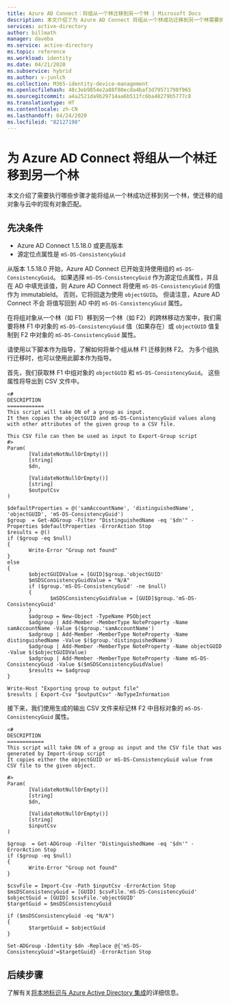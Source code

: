 ```yaml
---
title: Azure AD Connect：将组从一个林迁移到另一个林 | Microsoft Docs
description: 本文介绍了为 Azure AD Connect 将组从一个林成功迁移到另一个林需要执行的步骤。
services: active-directory
author: billmath
manager: daveba
ms.service: active-directory
ms.topic: reference
ms.workload: identity
ms.date: 04/21/2020
ms.subservice: hybrid
ms.author: v-junlch
ms.collection: M365-identity-device-management
ms.openlocfilehash: 48c3eb9854e2a88f00ecda4baf3d79571798f965
ms.sourcegitcommit: a4a2521da9b29714aa6b511fc6ba48279b5777c8
ms.translationtype: HT
ms.contentlocale: zh-CN
ms.lasthandoff: 04/24/2020
ms.locfileid: "82127198"
---
```

# <a name="migrate-groups-from-one-forest-to-another-for-azure-ad-connect"></a>为 Azure AD Connect 将组从一个林迁移到另一个林

本文介绍了需要执行哪些步骤才能将组从一个林成功迁移到另一个林，使迁移的组对象与云中的现有对象匹配。

## <a name="prerequisites"></a>先决条件

- Azure AD Connect 1.5.18.0 或更高版本
- 源定位点属性是 `mS-DS-ConsistencyGuid`

从版本 1.5.18.0 开始，Azure AD Connect 已开始支持使用组的 `mS-DS-ConsistencyGuid`。 如果选择 `mS-DS-ConsistencyGuid` 作为源定位点属性，并且在 AD 中填充该值，则 Azure AD Connect 将使用 `mS-DS-ConsistencyGuid` 的值作为 immutableId。 否则，它将回退为使用 `objectGUID`。 但请注意，Azure AD Connect 不会  将值写回到 AD 中的 `mS-DS-ConsistencyGuid` 属性。

在将组对象从一个林（如 F1）移到另一个林（如 F2）的跨林移动方案中，我们需要将林 F1 中对象的 `mS-DS-ConsistencyGuid` 值（如果存在）或 `objectGUID` 值复制到 F2 中对象的 `mS-DS-ConsistencyGuid` 属性。 

请使用以下脚本作为指导，了解如何将单个组从林 F1 迁移到林 F2。 为多个组执行迁移时，也可以使用此脚本作为指导。

首先，我们获取林 F1 中组对象的 `objectGUID` 和 `mS-DS-ConsistencyGuid`。 这些属性将导出到 CSV 文件中。
```
<#
DESCRIPTION
============
This script will take DN of a group as input.
It then copies the objectGUID and mS-DS-ConsistencyGuid values along with other attributes of the given group to a CSV file.

This CSV file can then be used as input to Export-Group script
#>
Param(
       [ValidateNotNullOrEmpty()]
       [string]
       $dn,

       [ValidateNotNullOrEmpty()]
       [string]
       $outputCsv
)

$defaultProperties = @('samAccountName', 'distinguishedName', 'objectGUID', 'mS-DS-ConsistencyGuid')
$group  = Get-ADGroup -Filter "DistinguishedName -eq '$dn'" -Properties $defaultProperties -ErrorAction Stop
$results = @()
if ($group -eq $null)
{
       Write-Error "Group not found"
}
else
{
       $objectGUIDValue = [GUID]$group.'objectGUID'
       $mSDSConsistencyGuidValue = "N/A"
       if ($group.'mS-DS-ConsistencyGuid' -ne $null)
       {
              $mSDSConsistencyGuidValue = [GUID]$group.'mS-DS-ConsistencyGuid'
       }
       $adgroup = New-Object -TypeName PSObject
       $adgroup | Add-Member -MemberType NoteProperty -Name samAccountName -Value $($group.'samAccountName')
       $adgroup | Add-Member -MemberType NoteProperty -Name distinguishedName -Value $($group.'distinguishedName')
       $adgroup | Add-Member -MemberType NoteProperty -Name objectGUID -Value $($objectGUIDValue)
       $adgroup | Add-Member -MemberType NoteProperty -Name mS-DS-ConsistencyGuid -Value $($mSDSConsistencyGuidValue)
       $results += $adgroup
}

Write-Host "Exporting group to output file"
$results | Export-Csv "$outputCsv" -NoTypeInformation

```

接下来，我们使用生成的输出 CSV 文件来标记林 F2 中目标对象的 `mS-DS-ConsistencyGuid` 属性。


```
<#
DESCRIPTION
============
This script will take DN of a group as input and the CSV file that was generated by Import-Group script
It copies either the objectGUID or mS-DS-ConsistencyGuid value from CSV file to the given object.

#>
Param(
       [ValidateNotNullOrEmpty()]
       [string]
       $dn,

       [ValidateNotNullOrEmpty()]
       [string]
       $inputCsv
)

$group  = Get-ADGroup -Filter "DistinguishedName -eq '$dn'" -ErrorAction Stop
if ($group -eq $null)
{
       Write-Error "Group not found"
}

$csvFile = Import-Csv -Path $inputCsv -ErrorAction Stop
$msDSConsistencyGuid = [GUID] $csvFile.'mS-DS-ConsistencyGuid'
$objectGuid = [GUID] $csvFile.'objectGUID'
$targetGuid = $msDSConsistencyGuid

if ($msDSConsistencyGuid -eq "N/A")
{
       $targetGuid = $objectGuid
}

Set-ADGroup -Identity $dn -Replace @{'mS-DS-ConsistencyGuid'=$targetGuid} -ErrorAction Stop

```

## <a name="next-steps"></a>后续步骤
了解有关[将本地标识与 Azure Active Directory 集成](whatis-hybrid-identity.md)的详细信息。

